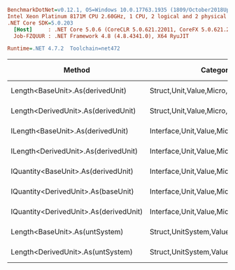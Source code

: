 ``` ini

BenchmarkDotNet=v0.12.1, OS=Windows 10.0.17763.1935 (1809/October2018Update/Redstone5)
Intel Xeon Platinum 8171M CPU 2.60GHz, 1 CPU, 2 logical and 2 physical cores
.NET Core SDK=5.0.203
  [Host]     : .NET Core 5.0.6 (CoreCLR 5.0.621.22011, CoreFX 5.0.621.22011), X64 RyuJIT
  Job-FZQUUR : .NET Framework 4.8 (4.8.4341.0), X64 RyuJIT

Runtime=.NET 4.7.2  Toolchain=net472  

```
|                                 Method |                               Categories |      Mean |     Error |    StdDev |   StdErr |       Min |       Max |    Median | Ratio | MannWhitney(5%) | RatioSD |  Gen 0 | Gen 1 | Gen 2 | Allocated |
|--------------------------------------- |----------------------------------------- |----------:|----------:|----------:|---------:|----------:|----------:|----------:|------:|---------------- |--------:|-------:|------:|------:|----------:|
|       Length&lt;BaseUnit&gt;.As(derivedUnit) |       Struct,Unit,Value,Micro,Conversion |  13.92 ns |  0.237 ns |  0.210 ns | 0.056 ns |  13.60 ns |  14.40 ns |  13.91 ns |  1.00 |            Base |    0.00 |      - |     - |     - |         - |
|    Length&lt;DerivedUnit&gt;.As(derivedUnit) |       Struct,Unit,Value,Micro,Conversion |  14.65 ns |  0.291 ns |  0.335 ns | 0.075 ns |  14.17 ns |  15.30 ns |  14.65 ns |  1.06 |            Same |    0.03 |      - |     - |     - |         - |
|      ILength&lt;BaseUnit&gt;.As(derivedUnit) |    Interface,Unit,Value,Micro,Conversion |  19.76 ns |  0.292 ns |  0.258 ns | 0.069 ns |  19.30 ns |  20.24 ns |  19.81 ns |  1.42 |          Slower |    0.03 |      - |     - |     - |         - |
|   ILength&lt;DerivedUnit&gt;.As(derivedUnit) |    Interface,Unit,Value,Micro,Conversion |  20.56 ns |  0.383 ns |  0.441 ns | 0.099 ns |  19.93 ns |  21.30 ns |  20.46 ns |  1.48 |          Slower |    0.05 |      - |     - |     - |         - |
|    IQuantity&lt;BaseUnit&gt;.As(derivedUnit) |    Interface,Unit,Value,Micro,Conversion |  91.53 ns |  1.722 ns |  1.611 ns | 0.416 ns |  89.08 ns |  94.55 ns |  91.79 ns |  6.59 |          Slower |    0.15 |      - |     - |     - |         - |
|    IQuantity&lt;DerivedUnit&gt;.As(baseUnit) |    Interface,Unit,Value,Micro,Conversion |  92.05 ns |  1.799 ns |  1.767 ns | 0.442 ns |  89.23 ns |  95.02 ns |  91.85 ns |  6.61 |          Slower |    0.13 |      - |     - |     - |         - |
| IQuantity&lt;DerivedUnit&gt;.As(derivedUnit) |    Interface,Unit,Value,Micro,Conversion | 118.61 ns |  1.695 ns |  1.585 ns | 0.409 ns | 115.79 ns | 121.43 ns | 118.75 ns |  8.54 |          Slower |    0.19 |      - |     - |     - |         - |
|         Length&lt;BaseUnit&gt;.As(untSystem) | Struct,UnitSystem,Value,Micro,Conversion | 602.13 ns | 11.480 ns | 10.177 ns | 2.720 ns | 579.95 ns | 616.36 ns | 604.13 ns | 43.28 |          Slower |    1.15 | 0.0303 |     - |     - |     201 B |
|      Length&lt;DerivedUnit&gt;.As(untSystem) | Struct,UnitSystem,Value,Micro,Conversion | 606.30 ns |  8.139 ns |  7.613 ns | 1.966 ns | 591.45 ns | 621.58 ns | 605.42 ns | 43.66 |          Slower |    0.78 | 0.0303 |     - |     - |     201 B |
